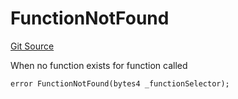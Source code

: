 # FunctionNotFound
[Git Source](https://github.com/thrackle-io/forte-rules-engine/blob/1d703cedb38743c0c4b996d79399b43cea9338a4/src/client/token/handler/diamond/HandlerDiamond.sol)

When no function exists for function called


```solidity
error FunctionNotFound(bytes4 _functionSelector);
```

